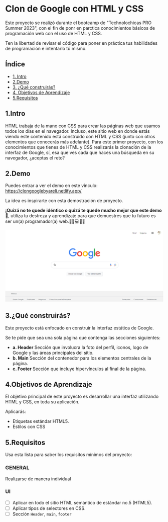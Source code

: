 # Clon de Google con HTML y CSS

Este proyecto se realizó durante el bootcamp de "Technolochicas PRO Summer 2023", con el fin de ponr en parctica conocimientos básicos de programación web con el uso de HTML y CSS.

Ten la libertad de revisar el código para poner en práctica tus habilidades de programación e intentarlo tú mismo.

## Índice

* [1. Intro](https://github.com/AreliRomero29/googles_clone#1intro)
* [2.Demo](https://github.com/AreliRomero29/googles_clone#2demo)
* [3. ¿Qué construirás?](https://github.com/AreliRomero29/googles_clone#3qu%C3%A9-construir%C3%A1s)
* [4. Objetivos de Aprendizaje](https://github.com/AreliRomero29/googles_clone#4objetivos-de-aprendizaje)
* [5.Requisitos](https://github.com/AreliRomero29/googles_clone#5requisitos)


## 1.Intro
HTML trabaja de la mano con CSS para crear las páginas web que usamos todos los días en el navegador. Incluso, este sitio web en donde estás viendo este contenido está construido con HTML y CSS (junto con otros elementos que conocerás más adelante). Para este primer proyecto, con los conocimientos que tienes de HTML y CSS realizarás la clonación de la interfaz de Google, sí, esa que ves cada que haces una búsqueda en su navegador, ¿aceptas el reto?

## 2.Demo
Puedes entrar a ver el demo en este vínculo: https://clongooglebyareli.netlify.app/

La idea es inspirarte con esta demostración de proyecto. 

**¡Quizá no te quede idéntico o quizá te quede mucho mejor que este demo🤩**, utiliza tu destreza y aprendizaje para que demuestres que tu futuro es ser un(a) programador(a) web.👩🏻💻👦🏻

![imagen](https://github.com/AreliRomero29/googles_clone/blob/main/Imagenes/Google-captura.png)

## 3.¿Qué construirás?
Este proyecto está enfocado en construir la interfaz estática de Google.

Se te pide que sea una sola página que contenga las secciones siguientes:
  - **a. Header**
    Sección que involucra la foto del perfil, iconos, logo de Google y las áreas principales del sitio.
  - **b. Main**
    Sección del contenedor para los elementos centrales de la página. 
  - **c. Footer**
    Sección que incluye hipervínculos al final de la página.

## 4.Objetivos de Aprendizaje
El objetivo principal de este proyecto es desarrollar una interfaz utilizando HTML y CSS, en toda su aplicación.

Aplicarás:

- Etiquetas estándar HTML5.
- Estilos con CSS

## 5.Requisitos
Usa esta lista para saber los requisitos mínimos del proyecto:

### GENERAL

Realizarse de manera individual

### UI
- [ ] Aplicar en todo el sitio HTML semántico de estándar no.5 (HTML5).
- [ ] Aplicar tipos de selectores en CSS.
- [ ] Sección `Header`, `main`, `footer`
